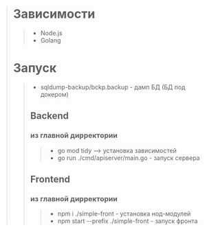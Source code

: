 ># Зависимости
>> - Node.js
>> - Golang
># Запуск
>> - sqldump-backup/bckp.backup - дамп БД (БД под докером)
>> ## Backend 
>>### из главной дирректории 
>>>- go mod tidy --> установка зависимостей
>>>- go run ./cmd/apiserver/main.go - запуск сервера
>> ## Frontend
>>### из главной дирректории
>>>-  npm i ./simple-front - установка нод-модулей
>>>- npm start --prefix ./simple-front - запуск фронта